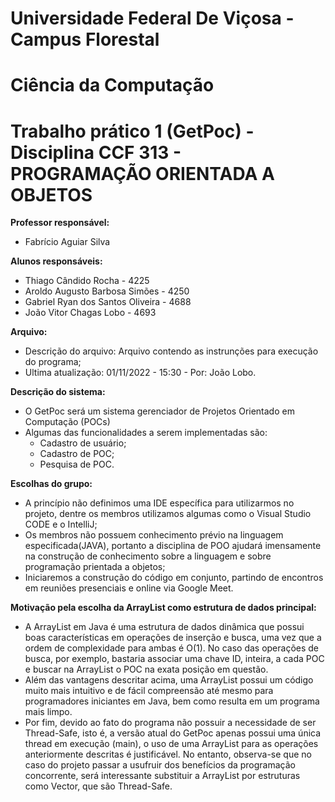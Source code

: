 # Universidade Federal De Viçosa - Campus Florestal
# Ciência da Computação
# Trabalho prático 1 (GetPoc) - Disciplina CCF 313 - PROGRAMAÇÃO ORIENTADA A OBJETOS

**Professor responsável:** 

  - Fabrício Aguiar Silva
    
**Alunos responsáveis:**

  - Thiago Cândido Rocha - 4225 
  - Aroldo Augusto Barbosa Simões - 4250
  - Gabriel Ryan dos Santos Oliveira - 4688
  - João Vitor Chagas Lobo - 4693

**Arquivo:**

  - Descrição do arquivo: Arquivo contendo as instrunções para execução do programa;
  - Ultima atualização: 01/11/2022 - 15:30 - Por: João Lobo.

**Descrição do sistema:**

  - O GetPoc será um sistema gerenciador de Projetos Orientado em Computação (POCs)
  - Algumas das funcionalidades a serem implementadas são:
      - Cadastro de usuário;
      - Cadastro de POC;
      - Pesquisa de POC.

**Escolhas do grupo:**

  - A princípio não definimos uma IDE específica para utilizarmos no projeto, dentre os membros utilizamos algumas como o Visual Studio CODE e o IntelliJ;
  - Os membros não possuem conhecimento prévio na linguagem especificada(JAVA), portanto a disciplina de POO ajudará imensamente na construção de conhecimento sobre a linguagem e sobre programação prientada a objetos;
  - Iniciaremos a construção do código em conjunto, partindo de encontros em reuniões presenciais e online via Google Meet.
    
**Motivação pela escolha da ArrayList como estrutura de dados principal:**

  - A ArrayList em Java é uma estrutura de dados dinâmica que possui boas características em operações de inserção e busca, uma vez que a ordem de complexidade para ambas é O(1). No caso das operações de busca, por exemplo, bastaria associar uma chave ID, inteira, a cada POC e buscar na ArrayList o POC na exata posição em questão.
  - Além das vantagens descritar acima, uma ArrayList possui um código muito mais intuitivo e de fácil compreensão até mesmo para programadores iniciantes em Java, bem como resulta em um programa mais limpo.
  - Por fim, devido ao fato do programa não possuir a necessidade de ser Thread-Safe, isto é, a versão atual do GetPoc apenas possui uma única thread em execução (main), o uso de uma ArrayList para as operações anteriormente descritas é justificável. No entanto, observa-se que no caso do projeto passar a usufruir dos benefícios da programação concorrente, será interessante substituir a ArrayList por estruturas como Vector, que são Thread-Safe. 
    
